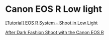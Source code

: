 # Canon EOS R Low light

[[Tutorial] EOS R System - Shoot in Low Light](https://youtu.be/KEn2WgETcw4)

[After Dark Fashion Shoot with the Canon EOS R](https://youtu.be/lanyWQyksbA)